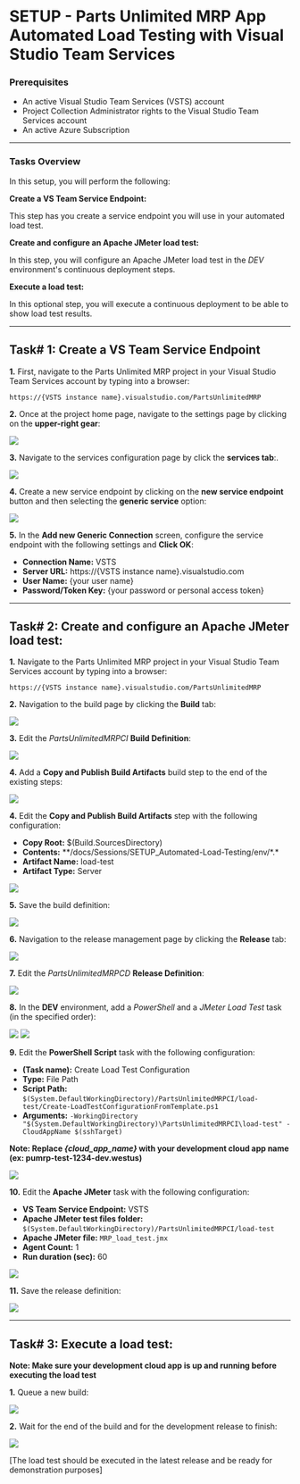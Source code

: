 # SETUP - Parts Unlimited MRP App Automated Load Testing with Visual Studio Team Services #

### Prerequisites ###

- An active Visual Studio Team Services (VSTS) account
- Project Collection Administrator rights to the Visual Studio Team Services account
- An active Azure Subscription

---
### Tasks Overview ###

In this setup, you will perform the following:

**Create a VS Team Service Endpoint:**

This step has you create a service endpoint you will use in your automated load test.

**Create and configure an Apache JMeter load test:**

In this step, you will configure an Apache JMeter load test in the _DEV_ environment's continuous deployment steps.

**Execute a load test:**

In this optional step, you will execute a continuous deployment to be able to show load test results.

-----------------------------------------------------------------------------------
## Task# 1: Create a VS Team Service Endpoint

**1.** First, navigate to the Parts Unlimited MRP project in your Visual Studio Team Services account by typing into a browser: 

    https://{VSTS instance name}.visualstudio.com/PartsUnlimitedMRP

**2.** Once at the project home page, navigate to the settings page by clicking on the **upper-right gear**:

![](<media/browse_project_settings.png>)

**3.** Navigate to the services configuration page by click the **services tab**:. 

![](<media/browse_project_services.png>)

**4.** Create a new service endpoint by clicking on the **new service endpoint** button and then selecting the **generic service** option: 

![](<media/create_service_endpoint.png>)

**5.** In the **Add new Generic Connection** screen, configure the service endpoint with the following settings and **Click OK**:

* **Connection Name:** VSTS
* **Server URL:** https://{VSTS instance name}.visualstudio.com
* **User Name:** {your user name}
* **Password/Token Key:** {your password or personal access token}

-----------------------------------------------------------------------------------
## Task# 2: Create and configure an Apache JMeter load test:

**1.** Navigate to the Parts Unlimited MRP project in your Visual Studio Team Services account by typing into a browser: 

    https://{VSTS instance name}.visualstudio.com/PartsUnlimitedMRP

**2.** Navigation to the build page by clicking the **Build** tab:

![](<media/browse_build_page.png>)

**3.** Edit the _PartsUnlimitedMRPCI_ **Build Definition**:

![](<media/edit_build_definition.png>)

**4.** Add a **Copy and Publish Build Artifacts** build step to the end of the existing steps:

![](<media/add_publish_step.png>)

**4.** Edit the **Copy and Publish Build Artifacts** step with the following configuration:

* **Copy Root:** $(Build.SourcesDirectory)
* **Contents:** \*\*/docs/Sessions/SETUP_Automated-Load-Testing/env/\*.\*
* **Artifact Name:** load-test
* **Artifact Type:** Server

![](<media/configure_publish_step.png>)

**5.** Save the build definition:

![](<media/save_build_defintion.png>)

**6.** Navigation to the release management page by clicking the **Release** tab:

![](<media/browse_release_page.png>)

**7.** Edit the _PartsUnlimitedMRPCD_ **Release Definition**:

![](<media/edit_release_definition.png>)

**8.** In the **DEV** environment, add a _PowerShell_ and a _JMeter Load Test_ task (in the specified order):

![](<media/add_ps_task.png>)
![](<media/add_jmeter_task.png>)

**9.** Edit the **PowerShell Script** task with the following configuration:

* **(Task name):**    Create Load Test Configuration
* **Type:** File Path
* **Script Path:** `$(System.DefaultWorkingDirectory)/PartsUnlimitedMRPCI/load-test/Create-LoadTestConfigurationFromTemplate.ps1`
* **Arguments:** `-WorkingDirectory "$(System.DefaultWorkingDirectory)\PartsUnlimitedMRPCI\load-test" -CloudAppName $(sshTarget)`

**Note: Replace _{cloud_app_name}_ with your development cloud app name (ex: pumrp-test-1234-dev.westus)**

![](<media/config_ps_task.png>)

**10.** Edit the **Apache JMeter** task with the following configuration:

* **VS Team Service Endpoint:** VSTS
* **Apache JMeter test files folder:** `$(System.DefaultWorkingDirectory)/PartsUnlimitedMRPCI/load-test`
* **Apache JMeter file:** `MRP_load_test.jmx`
* **Agent Count:** 1
* **Run duration (sec):** 60

![](<media/config_jmeter_task.png>)

**11.** Save the release definition:

![](<media/save_release_definition.png>)

-----------------------------------------------------------------------------------
## Task# 3: Execute a load test:

**Note: Make sure your development cloud app is up and running before executing the load test**

**1.** Queue a new build:

![](<media/queue_build.png>)

**2.** Wait for the end of the build and for the development release to finish:

![](<media/browse_releases.png>)

[The load test should be executed in the latest release and be ready for demonstration purposes]